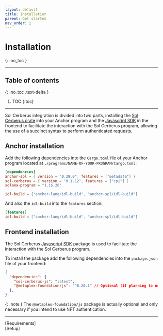 ```yaml
---
layout: default
title: Installation
parent: Get started
nav_order: 2
---
```


# Installation
{: .no_toc }

---


## Table of contents
{: .no_toc .text-delta }

1. TOC
{:toc}

---

Sol Cerberus integration is divided into two parts, installing the [Sol Cerberus crate] into your Anchor program and the [Javascript SDK] in the frontend to facilitate the interaction with the Sol Cerberus program, allowing the use of a succinct syntax to perform authenticated requests.

## Anchor installation

Add the following dependencies into the `Cargo.toml` file of your Anchor program located at `./programs/NAME-OF-YOUR-PROGRAM/Cargo.toml`:

```toml
[dependencies]
anchor-spl = { version = "0.29.0", features = ["metadata"] }
sol-cerberus = { version = "0.1.12", features = ["cpi"] }
solana-program = "1.16.20"

idl-build = ["anchor-lang/idl-build", "anchor-spl/idl-build"]

```
And also the `idl-build` into the `features` section:

```toml
[features]
idl-build = ["anchor-lang/idl-build", "anchor-spl/idl-build"]
```


## Frontend installation

The Sol Cerberus [Javascript SDK] package is used to facilitate the interaction with the Sol Cerberus program.

To install the package add the following dependencies into the `package.json` file of your frontend:

```json
{
  "dependencies": {
    "sol-cerberus-js": "latest",
    "@metaplex-foundation/js": "^0.20.1" // Optional (if planning to use NFTs)
  },
}
```

{: .note }
The `@metaplex-foundation/js` package is actually optional and only necessary if you intend to use NFT authentication.

---

<div class="prev-next">
<div markdown="1">
[Requirements]
</div>
<div markdown="1">
[Setup]
</div>
</div>

[Sol Cerberus crate]: https://crates.io/crates/sol-cerberus
[Javascript SDK]: https://www.npmjs.com/package/sol-cerberus-js
[Requirements]: ../requirements
[Setup]: ../setup
